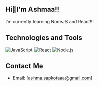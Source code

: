 ## Hi👋I'm Ashmaa!!



I’m currently learning NodeJS and React!!!

## Technologies and Tools
![JavaScript](https://img.shields.io/badge/-JavaScript-333333?style=flat&logo=javascript)
![React](https://img.shields.io/badge/-React-333333?style=flat&logo=react)
![Node.js](https://img.shields.io/badge/-Node.js-333333?style=flat&logo=node.js)

## Contact Me
- Email: [ashma.sapkotaaa@gmail.com]



